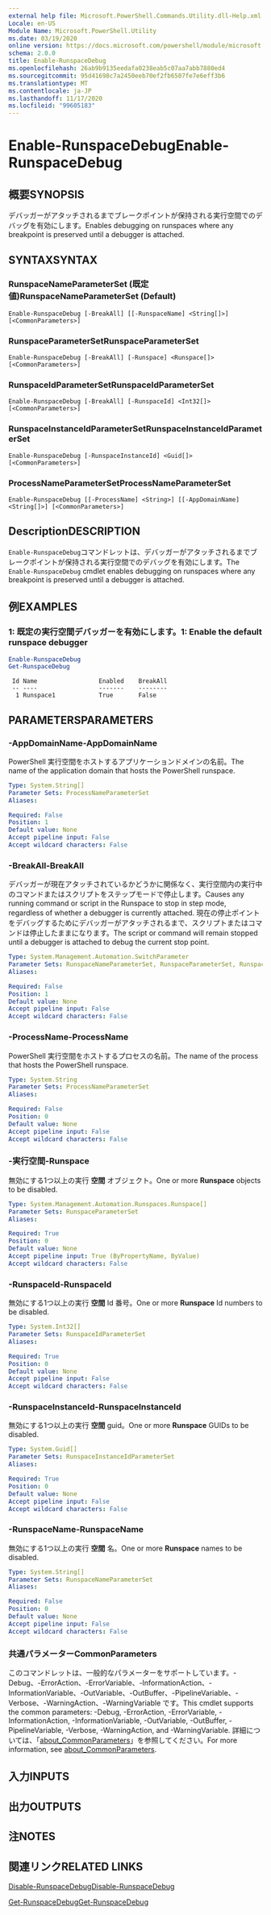 ```yaml
---
external help file: Microsoft.PowerShell.Commands.Utility.dll-Help.xml
Locale: en-US
Module Name: Microsoft.PowerShell.Utility
ms.date: 03/19/2020
online version: https://docs.microsoft.com/powershell/module/microsoft.powershell.utility/enable-runspacedebug?view=powershell-7.2&WT.mc_id=ps-gethelp
schema: 2.0.0
title: Enable-RunspaceDebug
ms.openlocfilehash: 26ab9b9135eedafa0238eab5c07aa7abb7880ed4
ms.sourcegitcommit: 95d41698c7a2450eeb70ef2fb6507fe7e6eff3b6
ms.translationtype: MT
ms.contentlocale: ja-JP
ms.lasthandoff: 11/17/2020
ms.locfileid: "99605183"
---
```

# <span data-ttu-id="11944-102">Enable-RunspaceDebug</span><span class="sxs-lookup"><span data-stu-id="11944-102">Enable-RunspaceDebug</span></span>

## <span data-ttu-id="11944-103">概要</span><span class="sxs-lookup"><span data-stu-id="11944-103">SYNOPSIS</span></span>
<span data-ttu-id="11944-104">デバッガーがアタッチされるまでブレークポイントが保持される実行空間でのデバッグを有効にします。</span><span class="sxs-lookup"><span data-stu-id="11944-104">Enables debugging on runspaces where any breakpoint is preserved until a debugger is attached.</span></span>

## <span data-ttu-id="11944-105">SYNTAX</span><span class="sxs-lookup"><span data-stu-id="11944-105">SYNTAX</span></span>

### <span data-ttu-id="11944-106">RunspaceNameParameterSet (既定値)</span><span class="sxs-lookup"><span data-stu-id="11944-106">RunspaceNameParameterSet (Default)</span></span>

```
Enable-RunspaceDebug [-BreakAll] [[-RunspaceName] <String[]>] [<CommonParameters>]
```

### <span data-ttu-id="11944-107">RunspaceParameterSet</span><span class="sxs-lookup"><span data-stu-id="11944-107">RunspaceParameterSet</span></span>

```
Enable-RunspaceDebug [-BreakAll] [-Runspace] <Runspace[]> [<CommonParameters>]
```

### <span data-ttu-id="11944-108">RunspaceIdParameterSet</span><span class="sxs-lookup"><span data-stu-id="11944-108">RunspaceIdParameterSet</span></span>

```
Enable-RunspaceDebug [-BreakAll] [-RunspaceId] <Int32[]> [<CommonParameters>]
```

### <span data-ttu-id="11944-109">RunspaceInstanceIdParameterSet</span><span class="sxs-lookup"><span data-stu-id="11944-109">RunspaceInstanceIdParameterSet</span></span>

```
Enable-RunspaceDebug [-RunspaceInstanceId] <Guid[]> [<CommonParameters>]
```

### <span data-ttu-id="11944-110">ProcessNameParameterSet</span><span class="sxs-lookup"><span data-stu-id="11944-110">ProcessNameParameterSet</span></span>

```
Enable-RunspaceDebug [[-ProcessName] <String>] [[-AppDomainName] <String[]>] [<CommonParameters>]
```

## <span data-ttu-id="11944-111">Description</span><span class="sxs-lookup"><span data-stu-id="11944-111">DESCRIPTION</span></span>

<span data-ttu-id="11944-112">`Enable-RunspaceDebug`コマンドレットは、デバッガーがアタッチされるまでブレークポイントが保持される実行空間でのデバッグを有効にします。</span><span class="sxs-lookup"><span data-stu-id="11944-112">The `Enable-RunspaceDebug` cmdlet enables debugging on runspaces where any breakpoint is preserved until a debugger is attached.</span></span>

## <span data-ttu-id="11944-113">例</span><span class="sxs-lookup"><span data-stu-id="11944-113">EXAMPLES</span></span>

### <span data-ttu-id="11944-114">1: 既定の実行空間デバッガーを有効にします。</span><span class="sxs-lookup"><span data-stu-id="11944-114">1: Enable the default runspace debugger</span></span>

```powershell
Enable-RunspaceDebug
Get-RunspaceDebug
```

```Output
 Id Name                 Enabled    BreakAll
 -- ----                 -------    --------
  1 Runspace1            True       False
```

## <span data-ttu-id="11944-115">PARAMETERS</span><span class="sxs-lookup"><span data-stu-id="11944-115">PARAMETERS</span></span>

### <span data-ttu-id="11944-116">-AppDomainName</span><span class="sxs-lookup"><span data-stu-id="11944-116">-AppDomainName</span></span>

<span data-ttu-id="11944-117">PowerShell 実行空間をホストするアプリケーションドメインの名前。</span><span class="sxs-lookup"><span data-stu-id="11944-117">The name of the application domain that hosts the PowerShell runspace.</span></span>

```yaml
Type: System.String[]
Parameter Sets: ProcessNameParameterSet
Aliases:

Required: False
Position: 1
Default value: None
Accept pipeline input: False
Accept wildcard characters: False
```

### <span data-ttu-id="11944-118">-BreakAll</span><span class="sxs-lookup"><span data-stu-id="11944-118">-BreakAll</span></span>

<span data-ttu-id="11944-119">デバッガーが現在アタッチされているかどうかに関係なく、実行空間内の実行中のコマンドまたはスクリプトをステップモードで停止します。</span><span class="sxs-lookup"><span data-stu-id="11944-119">Causes any running command or script in the Runspace to stop in step mode, regardless of whether a debugger is currently attached.</span></span> <span data-ttu-id="11944-120">現在の停止ポイントをデバッグするためにデバッガーがアタッチされるまで、スクリプトまたはコマンドは停止したままになります。</span><span class="sxs-lookup"><span data-stu-id="11944-120">The script or command will remain stopped until a debugger is attached to debug the current stop point.</span></span>

```yaml
Type: System.Management.Automation.SwitchParameter
Parameter Sets: RunspaceNameParameterSet, RunspaceParameterSet, RunspaceIdParameterSet
Aliases:

Required: False
Position: 1
Default value: None
Accept pipeline input: False
Accept wildcard characters: False
```

### <span data-ttu-id="11944-121">-ProcessName</span><span class="sxs-lookup"><span data-stu-id="11944-121">-ProcessName</span></span>

<span data-ttu-id="11944-122">PowerShell 実行空間をホストするプロセスの名前。</span><span class="sxs-lookup"><span data-stu-id="11944-122">The name of the process that hosts the PowerShell runspace.</span></span>

```yaml
Type: System.String
Parameter Sets: ProcessNameParameterSet
Aliases:

Required: False
Position: 0
Default value: None
Accept pipeline input: False
Accept wildcard characters: False
```

### <span data-ttu-id="11944-123">-実行空間</span><span class="sxs-lookup"><span data-stu-id="11944-123">-Runspace</span></span>

<span data-ttu-id="11944-124">無効にする1つ以上の実行 **空間** オブジェクト。</span><span class="sxs-lookup"><span data-stu-id="11944-124">One or more **Runspace** objects to be disabled.</span></span>

```yaml
Type: System.Management.Automation.Runspaces.Runspace[]
Parameter Sets: RunspaceParameterSet
Aliases:

Required: True
Position: 0
Default value: None
Accept pipeline input: True (ByPropertyName, ByValue)
Accept wildcard characters: False
```

### <span data-ttu-id="11944-125">-RunspaceId</span><span class="sxs-lookup"><span data-stu-id="11944-125">-RunspaceId</span></span>

<span data-ttu-id="11944-126">無効にする1つ以上の実行 **空間** Id 番号。</span><span class="sxs-lookup"><span data-stu-id="11944-126">One or more **Runspace** Id numbers to be disabled.</span></span>

```yaml
Type: System.Int32[]
Parameter Sets: RunspaceIdParameterSet
Aliases:

Required: True
Position: 0
Default value: None
Accept pipeline input: False
Accept wildcard characters: False
```

### <span data-ttu-id="11944-127">-RunspaceInstanceId</span><span class="sxs-lookup"><span data-stu-id="11944-127">-RunspaceInstanceId</span></span>

<span data-ttu-id="11944-128">無効にする1つ以上の実行 **空間** guid。</span><span class="sxs-lookup"><span data-stu-id="11944-128">One or more **Runspace** GUIDs to be disabled.</span></span>

```yaml
Type: System.Guid[]
Parameter Sets: RunspaceInstanceIdParameterSet
Aliases:

Required: True
Position: 0
Default value: None
Accept pipeline input: False
Accept wildcard characters: False
```

### <span data-ttu-id="11944-129">-RunspaceName</span><span class="sxs-lookup"><span data-stu-id="11944-129">-RunspaceName</span></span>

<span data-ttu-id="11944-130">無効にする1つ以上の実行 **空間** 名。</span><span class="sxs-lookup"><span data-stu-id="11944-130">One or more **Runspace** names to be disabled.</span></span>

```yaml
Type: System.String[]
Parameter Sets: RunspaceNameParameterSet
Aliases:

Required: False
Position: 0
Default value: None
Accept pipeline input: False
Accept wildcard characters: False
```

### <span data-ttu-id="11944-131">共通パラメーター</span><span class="sxs-lookup"><span data-stu-id="11944-131">CommonParameters</span></span>

<span data-ttu-id="11944-132">このコマンドレットは、一般的なパラメーターをサポートしています。-Debug、-ErrorAction、-ErrorVariable、-InformationAction、-InformationVariable、-OutVariable、-OutBuffer、-PipelineVariable、-Verbose、-WarningAction、-WarningVariable です。</span><span class="sxs-lookup"><span data-stu-id="11944-132">This cmdlet supports the common parameters: -Debug, -ErrorAction, -ErrorVariable, -InformationAction, -InformationVariable, -OutVariable, -OutBuffer, -PipelineVariable, -Verbose, -WarningAction, and -WarningVariable.</span></span> <span data-ttu-id="11944-133">詳細については、「[about_CommonParameters](https://go.microsoft.com/fwlink/?LinkID=113216)」を参照してください。</span><span class="sxs-lookup"><span data-stu-id="11944-133">For more information, see [about_CommonParameters](https://go.microsoft.com/fwlink/?LinkID=113216).</span></span>

## <span data-ttu-id="11944-134">入力</span><span class="sxs-lookup"><span data-stu-id="11944-134">INPUTS</span></span>

## <span data-ttu-id="11944-135">出力</span><span class="sxs-lookup"><span data-stu-id="11944-135">OUTPUTS</span></span>

## <span data-ttu-id="11944-136">注</span><span class="sxs-lookup"><span data-stu-id="11944-136">NOTES</span></span>

## <span data-ttu-id="11944-137">関連リンク</span><span class="sxs-lookup"><span data-stu-id="11944-137">RELATED LINKS</span></span>

[<span data-ttu-id="11944-138">Disable-RunspaceDebug</span><span class="sxs-lookup"><span data-stu-id="11944-138">Disable-RunspaceDebug</span></span>](Disable-RunspaceDebug.md)

[<span data-ttu-id="11944-139">Get-RunspaceDebug</span><span class="sxs-lookup"><span data-stu-id="11944-139">Get-RunspaceDebug</span></span>](Get-RunspaceDebug.md)

